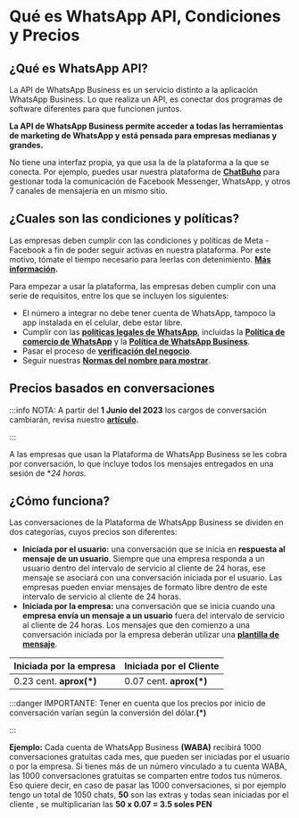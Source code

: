 # Qué es WhatsApp API, Condiciones y Precios

## ¿Qué es WhatsApp API?
La API de WhatsApp Business es un servicio distinto a la aplicación WhatsApp Business. Lo que realiza un API, es conectar dos programas de software diferentes para que funcionen juntos. 

**La API de WhatsApp Business permite acceder a todas las herramientas de marketing de WhatsApp y está pensada para empresas medianas y grandes.**  

No tiene una interfaz propia, ya que usa la de la plataforma a la que se conecta.  Por ejemplo, puedes usar nuestra plataforma de **[ChatBuho](https://buho.la/chat)** para gestionar toda la comunicación de Facebook Messenger, WhatsApp, y otros  7 canales de mensajería en un mismo sitio.

## ¿Cuales son las condiciones y políticas?
Las empresas  deben cumplir con las condiciones y políticas de Meta - Facebook a fin de poder seguir activas en nuestra plataforma. Por este motivo, tómate el tiempo necesario para leerlas con detenimiento. **[Más información](https://www.whatsapp.com/legal/?fbclid=IwAR0zxymEMeoyu8MeN-JZPFt0BoXeuqv-1wzc-uv8pkkOORs3OXOtTEwET9U).**

Para empezar a usar la plataforma, las empresas deben cumplir con una serie de requisitos, entre los que se incluyen los siguientes:

* El número a integrar no debe tener cuenta de WhatsApp, tampoco la app instalada en el celular, debe estar libre.
* Cumplir con las **[políticas legales de WhatsApp](https://www.whatsapp.com/legal/)**, incluidas la **[Política de comercio de WhatsApp](https://www.whatsapp.com/legal/commerce-policy/)** y la **[Política de WhatsApp Business](https://l.facebook.com/l.php?u=https%3A%2F%2Fwww.whatsapp.com%2Flegal%2Fbusiness-policy&h=AT1EOPWpz0VrcKqwnIFS1vA70MNy2AJnDoYdXGjCwZ_hGy2jA4wdK1YzZPYD0ts4A_ATFGSIDvY_bYWZFJvqtBEFjwGUTFKOpkl0aEOXyFy9C9S3EPXD6iUlA6bHFFFV6OL1dczZ9irWa8uhRgHQzQ)**.
* Pasar el proceso de **[verificación del negocio](https://developers.facebook.com/docs/development/release/business-verification)**.
* Seguir nuestras **[Normas del nombre para mostrar](https://developers.facebook.com/micro_site/url/?click_from_context_menu=true&country=PE&destination=https%3A%2F%2Fdevelopers.facebook.com%2Fdocs%2Fwhatsapp%2Fguides%2Fdisplay-name%23display-name-guidelines&event_type=click&last_nav_impression_id=08PdcRmWvridM3SLQ&max_percent_page_viewed=67&max_viewport_height_px=937&max_viewport_width_px=1920&orig_http_referrer=https%3A%2F%2Fdevelopers.facebook.com%2Fdocs%2Fwhatsapp%2Foverview&orig_request_uri=https%3A%2F%2Fdevelopers.facebook.com%2Fajax%2Fdocs%2Fnav%2F%3Fpath1%3Dwhatsapp%26path2%3Doverview&region=latam&scrolled=true&session_id=11xL2dca1Bp40HW6s&site=developers)**.

## Precios basados en conversaciones

:::info NOTA:
A partir del **1 Junio del 2023** los cargos de conversación cambiarán, revisa nuestro **[artículo](../whatsapp-api-facebook/Actualizaciones-de-precios-basados%20-en-conversaciones-WhatsApp-API-a-partir-del-1-de-Abril-de-2023.md).**

:::

A las empresas que usan la Plataforma de WhatsApp Business se les cobra por conversación, lo que incluye todos los mensajes entregados en una sesión de **24 horas.*

## ¿Cómo funciona?

Las conversaciones de la Plataforma de WhatsApp Business se dividen en dos categorías, cuyos precios son diferentes:

* **Iniciada por el usuario:** una conversación que se inicia en **respuesta al mensaje de un usuario**. Siempre que una empresa responda a un usuario dentro del intervalo de servicio al cliente de 24 horas, ese mensaje se asociará con una conversación iniciada por el usuario. Las empresas pueden enviar mensajes de formato libre dentro de este intervalo de servicio al cliente de 24 horas.
* **Iniciada por la empresa:** una conversación que se inicia cuando una **empresa envía un mensaje a un usuario** fuera del intervalo de servicio al cliente de 24 horas. Los mensajes que den comienzo a una conversación iniciada por la empresa deberán utilizar una **[plantilla de mensaje](../configuracion-inicial/05-Plantillas-de-mensajes.md)**.

| Iniciada por la empresa 	| Iniciada por el Cliente 	|
|-------------------------	|-------------------------	|
|    0.23 cent. **aprox(*)**  	|   0.07 cent. **aprox(*)**   	|

:::danger IMPORTANTE: 
Tener en cuenta que los precios por inicio de conversación varían según la conversión del dólar.**(*)**


:::

**Ejemplo:**
Cada cuenta de WhatsApp Business **(WABA)** recibirá 1000 conversaciones gratuitas cada mes, que pueden ser iniciadas por el usuario o por la empresa. Si tienes más de un número vinculado a tu cuenta WABA, las 1000 conversaciones gratuitas se comparten entre todos tus números.
Eso quiere decir, en caso de pasar las 1000 conversaciones, si por ejemplo tengo un total de 1050 chats, **50** son las extras y todas sean iniciadas por el cliente , se multiplicarían las **50 x 0.07 = 3.5 soles PEN**

